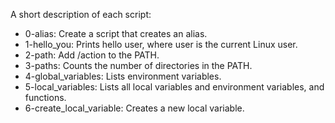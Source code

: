 A short description of each script:
+ 0-alias: Create a script that creates an alias.
+ 1-hello_you: Prints hello user, where user is the current Linux user.
+ 2-path: Add /action to the PATH.
+ 3-paths: Counts the number of directories in the PATH.
+ 4-global_variables: Lists environment variables.
+ 5-local_variables: Lists all local variables and environment variables, and functions.
+ 6-create_local_variable: Creates a new local variable.
 
